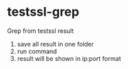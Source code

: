 # testssl-grep
Grep from testssl result

1) save all result in one folder
2) run command 
3) result will be shown in ip:port format
